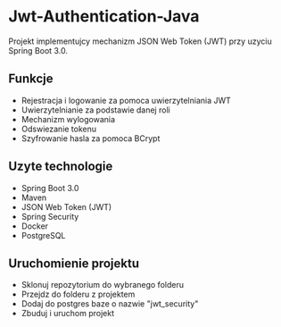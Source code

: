 # Jwt-Authentication-Java

Projekt implementujcy mechanizm JSON Web Token (JWT) przy uzyciu Spring Boot 3.0.



## Funkcje
- Rejestracja i logowanie za pomoca uwierzytelniania JWT
- Uwierzytelnianie za podstawie danej roli
- Mechanizm wylogowania
- Odswiezanie tokenu
- Szyfrowanie hasla za pomoca BCrypt


## Uzyte technologie
- Spring Boot 3.0
- Maven
- JSON Web Token (JWT)
- Spring Security
- Docker
- PostgreSQL


## Uruchomienie projektu
- Sklonuj repozytorium do wybranego folderu
- Przejdz do folderu z projektem
- Dodaj do postgres baze o nazwie "jwt_security"
- Zbuduj i uruchom projekt
